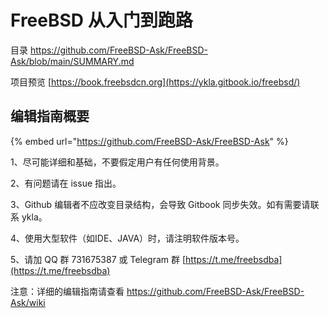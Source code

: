 # FreeBSD 从入门到跑路

目录 https://github.com/FreeBSD-Ask/FreeBSD-Ask/blob/main/SUMMARY.md

项目预览 [https://book.freebsdcn.org](https://ykla.gitbook.io/freebsd/)

## 编辑指南概要

{% embed url="https://github.com/FreeBSD-Ask/FreeBSD-Ask" %}

1、尽可能详细和基础，不要假定用户有任何使用背景。

2、有问题请在 issue 指出。

3、Github 编辑者不应改变目录结构，会导致 Gitbook 同步失效。如有需要请联系 ykla。

4、使用大型软件（如IDE、JAVA）时，请注明软件版本号。

5、请加 QQ 群 731675387 或 Telegram 群 [https://t.me/freebsdba](https://t.me/freebsdba)

注意：详细的编辑指南请查看 https://github.com/FreeBSD-Ask/FreeBSD-Ask/wiki
